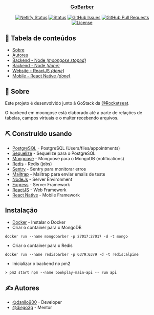 <p align="center">
  <a href="/" rel="noopener">
</p>

<h3 align="center">GoBarber</h3>

<div align="center">

[![Netlify Status](https://api.netlify.com/api/v1/badges/441eca0c-fba5-4c74-93c0-4eaa953737f0/deploy-status)](https://app.netlify.com/sites/danilo900-gobarber/deploys)
[![Status](https://img.shields.io/badge/status-active-success.svg)]()
[![GitHub Issues](https://img.shields.io/github/issues/danilo900/gobarber.svg)](https://github.com/danilo900/gobarber/issues)
[![GitHub Pull Requests](https://img.shields.io/github/issues-pr/danilo900/gobarber.svg)](https://github.com/danilo900/gobarber/pulls)
[![License](https://img.shields.io/badge/license-MIT-blue.svg)](/LICENSE)

</div>

## 📝 Tabela de conteúdos

- [Sobre](#about)
- [Autores](#authors)
- [Backend - Node _(moongose stoped)_](backend-mongoose)
- [Backend - Node _(done)_](backend)
- [Website - ReactJS _(done)_](web)
- [Mobile - React Native _(done)_](mobile)

## 🧐 Sobre <a name = "about"></a>

Este projeto é desenvolvido junto à GoStack da [@Rocketseat](https://github.com/Rocketseat).

O backend em moongose está elaborado até a parte de relações de tabelas, campos virtuais e o multer recebendo arquivos.

## ⛏️ Construído usando <a name = "built_using"></a>

- [PostgreSQL](https://www.postgresql.org/) - PostgreSQL (Users/files/appointments)
- [Sequelize](https://sequelize.org/) - Sequelize para o PostgreSQL
- [Mongoose](https://mongoosejs.com/) - Mongoose para o MongoDB (notifications)
- [Redis](https://redis.io/) - Redis (jobs)
- [Sentry](https://sentry.io/) - Sentry para monitorar erros
- [Mailtrap](https://mailtrap.io/) - Mailtrap para enviar emails de teste
- [NodeJs](https://nodejs.org/en/) - Server Environment
- [Express](https://expressjs.com/) - Server Framework
- [ReactJS](https://reactjs.org/) - Web Framework
- [React Native](https://facebook.github.io/react-native/) - Mobile Framework

## Instalação
- [Docker](https://www.docker.com/) - Instalar o Docker
- Criar o container para o MongoDB
```
docker run --name mongobarber -p 27017:27017 -d -t mongo
```
- Criar o container para o Redis
```
docker run --name redisbarber -p 6379:6379 -d -t redis:alpine
```
- Inicializar o backend no pm2
```
> pm2 start npm --name bookplay-main-api -- run api
```
## ✍️ Autores <a name = "authors"></a>

- [@danilo900](https://github.com/danilo900) - Developer
- [@diego3g](https://github.com/diego3g) - Mentor
